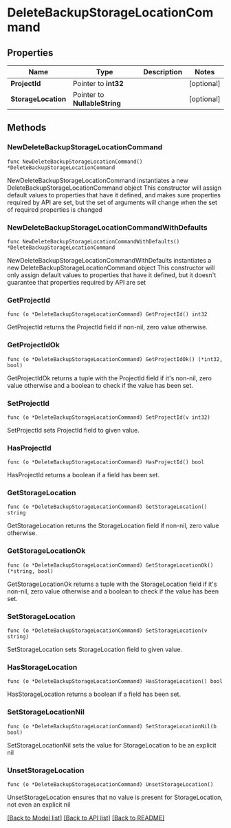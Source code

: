 # DeleteBackupStorageLocationCommand

## Properties

Name | Type | Description | Notes
------------ | ------------- | ------------- | -------------
**ProjectId** | Pointer to **int32** |  | [optional] 
**StorageLocation** | Pointer to **NullableString** |  | [optional] 

## Methods

### NewDeleteBackupStorageLocationCommand

`func NewDeleteBackupStorageLocationCommand() *DeleteBackupStorageLocationCommand`

NewDeleteBackupStorageLocationCommand instantiates a new DeleteBackupStorageLocationCommand object
This constructor will assign default values to properties that have it defined,
and makes sure properties required by API are set, but the set of arguments
will change when the set of required properties is changed

### NewDeleteBackupStorageLocationCommandWithDefaults

`func NewDeleteBackupStorageLocationCommandWithDefaults() *DeleteBackupStorageLocationCommand`

NewDeleteBackupStorageLocationCommandWithDefaults instantiates a new DeleteBackupStorageLocationCommand object
This constructor will only assign default values to properties that have it defined,
but it doesn't guarantee that properties required by API are set

### GetProjectId

`func (o *DeleteBackupStorageLocationCommand) GetProjectId() int32`

GetProjectId returns the ProjectId field if non-nil, zero value otherwise.

### GetProjectIdOk

`func (o *DeleteBackupStorageLocationCommand) GetProjectIdOk() (*int32, bool)`

GetProjectIdOk returns a tuple with the ProjectId field if it's non-nil, zero value otherwise
and a boolean to check if the value has been set.

### SetProjectId

`func (o *DeleteBackupStorageLocationCommand) SetProjectId(v int32)`

SetProjectId sets ProjectId field to given value.

### HasProjectId

`func (o *DeleteBackupStorageLocationCommand) HasProjectId() bool`

HasProjectId returns a boolean if a field has been set.

### GetStorageLocation

`func (o *DeleteBackupStorageLocationCommand) GetStorageLocation() string`

GetStorageLocation returns the StorageLocation field if non-nil, zero value otherwise.

### GetStorageLocationOk

`func (o *DeleteBackupStorageLocationCommand) GetStorageLocationOk() (*string, bool)`

GetStorageLocationOk returns a tuple with the StorageLocation field if it's non-nil, zero value otherwise
and a boolean to check if the value has been set.

### SetStorageLocation

`func (o *DeleteBackupStorageLocationCommand) SetStorageLocation(v string)`

SetStorageLocation sets StorageLocation field to given value.

### HasStorageLocation

`func (o *DeleteBackupStorageLocationCommand) HasStorageLocation() bool`

HasStorageLocation returns a boolean if a field has been set.

### SetStorageLocationNil

`func (o *DeleteBackupStorageLocationCommand) SetStorageLocationNil(b bool)`

 SetStorageLocationNil sets the value for StorageLocation to be an explicit nil

### UnsetStorageLocation
`func (o *DeleteBackupStorageLocationCommand) UnsetStorageLocation()`

UnsetStorageLocation ensures that no value is present for StorageLocation, not even an explicit nil

[[Back to Model list]](../README.md#documentation-for-models) [[Back to API list]](../README.md#documentation-for-api-endpoints) [[Back to README]](../README.md)


